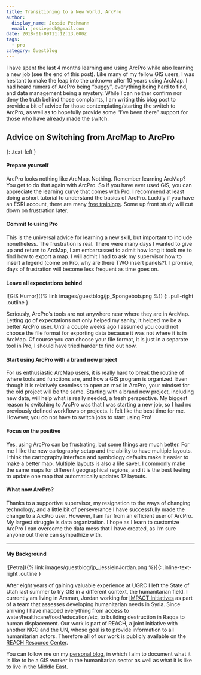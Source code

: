 ```yaml
---
title: Transitioning to a New World, ArcPro
author:
  display_name: Jessie Pechmann
  email: jessiepech@gmail.com
date: 2018-01-09T11:12:13.000Z
tags:
  - pro
category: Guestblog
---
```


I have spent the last 4 months learning and using ArcPro while also learning a new job (see the end of this post). Like many of my fellow GIS users, I was hesitant to make the leap into the unknown after 10 years using ArcMap. I had heard rumors of ArcPro being “buggy”, everything being hard to find, and data management being a mystery. While I can neither confirm nor deny the truth behind those complaints, I am writing this blog post to provide a bit of advice for those contemplating/starting the switch to ArcPro, as well as to hopefully provide some “I’ve been there” support for those who have already made the switch.

## Advice on Switching from ArcMap to ArcPro

{: .text-left }

<!-- <figure class="caption caption--right"><img class="caption__image" src="{% link images/guestblog/jp_ArcProScreenshot.png %}" alt="ArcPro Screenshot" loading="lazy" /><figcaption class="caption__text">A typical view in ArcPro</figcaption></figure> -->

#### Prepare yourself

ArcPro looks nothing like ArcMap. Nothing. Remember learning ArcMap? You get to do that again with ArcPro. So if you have ever used GIS, you can appreciate the learning curve that comes with Pro. I recommend at least doing a short tutorial to understand the basics of ArcPro. Luckily if you have an ESRI account, there are many [free trainings](https://www.esri.com/training/catalog/search/). Some up front study will cut down on frustration later.

<div class="clear"></div>

#### Commit to using Pro

<!-- <figure class="caption caption--right"><img class="caption__image" src="{% link images/guestblog/jp_ArcProTraining.png %}" alt="Free ESRI ArcPro Training" loading="lazy" /><figcaption class="caption__text">Checkout ESRI's Free Trainings</figcaption></figure> -->

This is the universal advice for learning a new skill, but important to include nonetheless. The frustration is real. There were many days I wanted to give up and return to ArcMap, I am embarrassed to admit how long it took me to find how to export a map. I will admit I had to ask my supervisor how to insert a legend (come on Pro, why are there TWO insert panels?). I promise, days of frustration will become less frequent as time goes on.

<div class="clear"></div>

#### Leave all expectations behind

![GIS Humor]({% link images/guestblog/jp_Spongebob.png %})
{: .pull-right .outline }

Seriously, ArcPro’s tools are not anywhere near where they are in ArcMap. Letting go of expectations not only helped my sanity, it helped me be a better ArcPro user. Until a couple weeks ago I assumed you could not choose the file format for exporting data because it was not where it is in ArcMap. Of course you can choose your file format, it is just in a separate tool in Pro, I should have tried harder to find out how.

<div class="clear"></div>

#### Start using ArcPro with a brand new project

<!-- <figure class="caption caption--right"><img class="caption__image" src="{% link images/guestblog/jp_AnalysisTools.png %}" alt="ArcPro Analysis" loading="lazy" /><figcaption class="caption__text">Many functions can be found by searching ArcPro Tools</figcaption></figure> -->

For us enthusiastic ArcMap users, it is really hard to break the routine of where tools and functions are, and how a GIS program is organized. Even though it is relatively seamless to open an mxd in ArcPro, your mindset for the old project will be the same. Starting with a brand new project, including new data, will help what is really needed, a fresh perspective. My biggest reason to switching to ArcPro was that I was starting a new job, so I had no previously defined workflows or projects. It felt like the best time for me. However, you do not have to switch jobs to start using Pro!

#### Focus on the positive

Yes, using ArcPro can be frustrating, but some things are much better. For me I like the new cartography setup and the ability to have multiple layouts. I think the cartography interface and symbology defaults make it easier to make a better map. Multiple layouts is also a life saver. I commonly make the same maps for different geographical regions, and it is the best feeling to update one map that automatically updates 12 layouts.

<!-- <figure class="caption caption--right"><img class="caption__image" src="{% link images/guestblog/jp_MultipleLayouts.png %}" alt="Multiple Layouts" loading="lazy" /><figcaption class="caption__text">Using 2 maps in multiple layouts in Pro</figcaption></figure> -->

#### What now ArcPro?

Thanks to a supportive supervisor, my resignation to the ways of changing technology, and a little bit of perseverance I have successfully made the change to a ArcPro user. However, I am far from an efficient user of ArcPro. My largest struggle is data organization. I hope as I learn to customize ArcPro I can overcome the data mess that I have created, as I’m sure anyone out there can sympathize with.

<div class="clear"></div>

---

#### My Background

![Petra]({% link images/guestblog/jp_JessieinJordan.png %}){: .inline-text-right .outline }

After eight years of gaining valuable experience at UGRC I left the State of Utah last summer to try GIS in a different context, the humanitarian field. I currently am living in Amman, Jordan working for [IMPACT Initiatives](http://www.impact-initiatives.org/) as part of a team that assesses developing humanitarian needs in Syria. Since arriving I have mapped everything from access to water/healthcare/food/education/etc, to building destruction in Raqqa to human displacement. Our work is part of REACH, a joint initiative with another NGO and the UN, whose goal is to provide information to all humanitarian actors. Therefore all of our work is publicly available on the [REACH Resource Center](https://www.reachresourcecentre.info/).

You can follow me on my [personal blog](https://jessiepechmannabroad.wordpress.com/), in which I aim to document what it is like to be a GIS worker in the humanitarian sector as well as what it is like to live in the Middle East.
